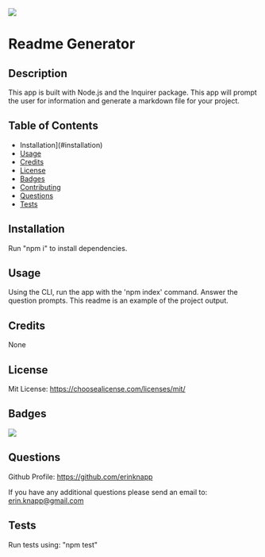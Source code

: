 

  <img src="https://img.shields.io/github/license/erinknapp/readme-generator?color=blue&label=MIT">

  # Readme Generator

  ## Description

  This app is built with Node.js and the Inquirer package. This app will prompt the user for information and generate a markdown file for your project.

  ## Table of Contents

  * Installation](#installation)
  * [Usage](#usage)
  * [Credits](#credits)
  * [License](#license)
  * [Badges](#badges)
  * [Contributing](#constributing)
  * [Questions](#questions)
  * [Tests](#tests)

  ## Installation

  Run "npm i" to install dependencies.

  ## Usage

  Using the CLI, run the app with the 'npm index' command. Answer the question prompts. This readme is an example of the project output.

  ## Credits

  None

  
## License
Mit License: <https://choosealicense.com/licenses/mit/>
  

  ## Badges
  
  <img src="https://img.shields.io/github/license/erinknapp/readme-generator?color=blue&label=MIT">

  ## Questions

  Github Profile: https://github.com/erinknapp

  If you have any additional questions please send an email to: <erin.knapp@gmail.com>

  ## Tests

  Run tests using: "npm test"  

